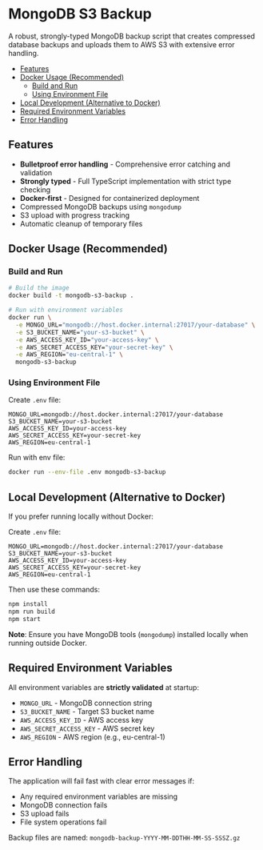 # MongoDB S3 Backup

A robust, strongly-typed MongoDB backup script that creates compressed database backups and uploads them to AWS S3 with extensive error handling.

- [Features](#features)
- [Docker Usage (Recommended)](#docker-usage-recommended)
  - [Build and Run](#build-and-run)
  - [Using Environment File](#using-environment-file)
- [Local Development (Alternative to Docker)](#local-development-alternative-to-docker)
- [Required Environment Variables](#required-environment-variables)
- [Error Handling](#error-handling)

## Features

- **Bulletproof error handling** - Comprehensive error catching and validation
- **Strongly typed** - Full TypeScript implementation with strict type checking
- **Docker-first** - Designed for containerized deployment
- Compressed MongoDB backups using `mongodump`
- S3 upload with progress tracking
- Automatic cleanup of temporary files


## Docker Usage (Recommended)

### Build and Run

```bash
# Build the image
docker build -t mongodb-s3-backup .

# Run with environment variables
docker run \
  -e MONGO_URL="mongodb://host.docker.internal:27017/your-database" \
  -e S3_BUCKET_NAME="your-s3-bucket" \
  -e AWS_ACCESS_KEY_ID="your-access-key" \
  -e AWS_SECRET_ACCESS_KEY="your-secret-key" \
  -e AWS_REGION="eu-central-1" \
  mongodb-s3-backup
```

### Using Environment File

Create `.env` file:

```env
MONGO_URL=mongodb://host.docker.internal:27017/your-database
S3_BUCKET_NAME=your-s3-bucket
AWS_ACCESS_KEY_ID=your-access-key
AWS_SECRET_ACCESS_KEY=your-secret-key
AWS_REGION=eu-central-1
```

Run with env file:
```bash
docker run --env-file .env mongodb-s3-backup
```

## Local Development (Alternative to Docker)

If you prefer running locally without Docker:

Create `.env` file:

```env
MONGO_URL=mongodb://host.docker.internal:27017/your-database
S3_BUCKET_NAME=your-s3-bucket
AWS_ACCESS_KEY_ID=your-access-key
AWS_SECRET_ACCESS_KEY=your-secret-key
AWS_REGION=eu-central-1
```

Then use these commands:

```bash
npm install
npm run build
npm start
```

**Note**: Ensure you have MongoDB tools (`mongodump`) installed locally when running outside Docker.

## Required Environment Variables

All environment variables are **strictly validated** at startup:

- `MONGO_URL` - MongoDB connection string
- `S3_BUCKET_NAME` - Target S3 bucket name
- `AWS_ACCESS_KEY_ID` - AWS access key
- `AWS_SECRET_ACCESS_KEY` - AWS secret key
- `AWS_REGION` - AWS region (e.g., eu-central-1)

## Error Handling

The application will fail fast with clear error messages if:

- Any required environment variables are missing
- MongoDB connection fails
- S3 upload fails
- File system operations fail

Backup files are named: `mongodb-backup-YYYY-MM-DDTHH-MM-SS-SSSZ.gz`